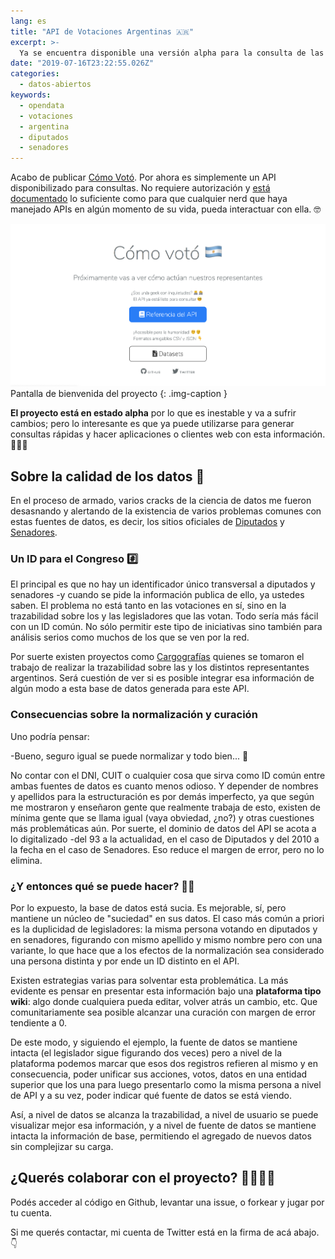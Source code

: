 ```yaml
---
lang: es
title: "API de Votaciones Argentinas 🇦🇷"
excerpt: >-
  Ya se encuentra disponible una versión alpha para la consulta de las votaciones de Argentina.
date: "2019-07-16T23:22:55.026Z"
categories:
  - datos-abiertos
keywords:
  - opendata
  - votaciones
  - argentina
  - diputados
  - senadores
---
```


Acabo de publicar [Cómo Votó](https://www.comovoto.com.ar/). Por ahora es simplemente un API disponibilizado para consultas. No requiere autorización y [está documentado](https://www.comovoto.com.ar/docs/#general) lo suficiente como para que cualquier nerd que haya manejado APIs en algún momento de su vida, pueda interactuar con ella. 🤓

![Pantalla de bienvenida del proyecto](img/comovoto.com.ar.png)
Pantalla de bienvenida del proyecto
{: .img-caption }

**El proyecto está en estado alpha** por lo que es inestable y va a sufrir cambios; pero lo interesante es que ya puede utilizarse para generar consultas rápidas y hacer aplicaciones o clientes web con esta información. 🎉🎊🥳

## Sobre la calidad de los datos 🧐

En el proceso de armado, varios cracks de la ciencia de datos me fueron desasnando y alertando de la existencia de varios problemas comunes con estas fuentes de datos, es decir, los sitios oficiales de [Diputados](https://votaciones.hcdn.gob.ar/) y [Senadores](https://www.senado.gov.ar/votaciones/actas).

### Un ID para el Congreso #️⃣

El principal es que no hay un identificador único transversal a diputados y senadores -y cuando se pide la información publica de ello, ya ustedes saben. El problema no está tanto en las votaciones en sí, sino en la trazabilidad sobre los y las legisladores que las votan. Todo sería más fácil con un ID común. No sólo permitir este tipo de iniciativas sino también para análisis serios como muchos de los que se ven por la red.

Por suerte existen proyectos como [Cargografías](https://www.cargografias.org/) quienes se tomaron el trabajo de realizar la trazabilidad sobre las y los distintos representantes argentinos. Será cuestión de ver si es posible integrar esa información de algún modo a esta base de datos generada para este API.

### Consecuencias sobre la normalización y curación

Uno podría pensar:

-Bueno, seguro igual se puede normalizar y todo bien... 🤔

No contar con el DNI, CUIT o cualquier cosa que sirva como ID común entre ambas fuentes de datos es cuanto menos odioso. Y depender de nombres y apellidos para la estructuración es por demás imperfecto, ya que según me mostraron y enseñaron gente que realmente trabaja de esto, existen de mínima gente que se llama igual (vaya obviedad, ¿no?) y otras cuestiones más problemáticas aún.
Por suerte, el dominio de datos del API se acota a lo digitalizado -del 93 a la actualidad, en el caso de Diputados y del 2010 a la fecha en el caso de Senadores. Eso reduce el margen de error, pero no lo elimina.

### ¿Y entonces qué se puede hacer? 🧙‍♂️

Por lo expuesto, la base de datos está sucia. Es mejorable, sí, pero mantiene un núcleo de "suciedad" en sus datos. El caso más común a priori es la duplicidad de legisladores: la misma persona votando en diputados y en senadores, figurando con mismo apellido y mismo nombre pero con una variante, lo que hace que a los efectos de la normalización sea considerado una persona distinta y por ende un ID distinto en el API.

Existen estrategias varias para solventar esta problemática. La más evidente es pensar en presentar esta información bajo una **plataforma tipo wiki**: algo donde cualquiera pueda editar, volver atrás un cambio, etc. Que comunitariamente sea posible alcanzar una curación con margen de error tendiente a 0.

De este modo, y siguiendo el ejemplo, la fuente de datos se mantiene intacta (el legislador sigue figurando dos veces) pero a nivel de la plataforma podemos marcar que esos dos registros refieren al mismo y en consecuencia, poder unificar sus acciones, votos, datos en una entidad superior que los una para luego presentarlo como la misma persona a nivel de API y a su vez, poder indicar qué fuente de datos se está viendo.

Así, a nivel de datos se alcanza la trazabilidad, a nivel de usuario se puede visualizar mejor esa información, y a nivel de fuente de datos se mantiene intacta la información de base, permitiendo el agregado de nuevos datos sin complejizar su carga.

## ¿Querés colaborar con el proyecto? 👨‍💻👩‍💻

Podés acceder al código en Github, levantar una issue, o forkear y jugar por tu cuenta.

<!-- markdownlint-disable MD033 -->
<div class="github-card" data-github="nahuelhds/votaciones-ar" data-width="100%" data-height="auto" data-theme="default"></div>
<script src="//cdn.jsdelivr.net/github-cards/latest/widget.js"></script>
<!-- markdownlint-enable MD033 -->

Si me querés contactar, mi cuenta de Twitter está en la firma de acá abajo. 👇
